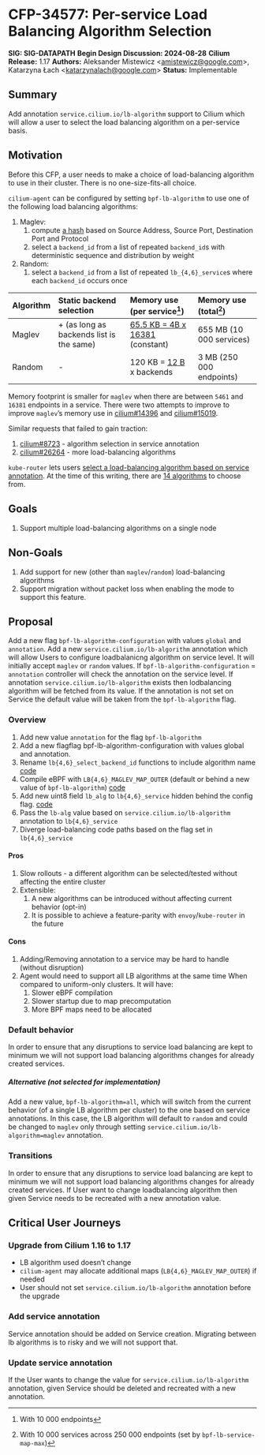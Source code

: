 # CFP-34577: Per-service Load Balancing Algorithm Selection

**SIG: SIG-DATAPATH**
**Begin Design Discussion: 2024-08-28**
**Cilium Release:** 1.17
**Authors:** Aleksander Mistewicz \<amistewicz@google.com\>, Katarzyna Łach \<katarzynalach@google.com\>
**Status:** Implementable

## Summary

Add annotation `service.cilium.io/lb-algorithm` support to Cilium which will allow a user to select the load balancing algorithm on a per-service basis.

## Motivation

Before this CFP, a user needs to make a choice of load-balancing algorithm to
use in their cluster. There is no one-size-fits-all choice.

`cilium-agent` can be configured by setting `bpf-lb-algorithm` to use one of the following load balancing algorithms:

1. Maglev:
   1. compute [a hash](https://github.com/cilium/cilium/blob/v1.16.0-rc.2/bpf/lib/hash.h#L9-L17) based on Source Address, Source Port, Destination Port and Protocol
   2. select a `backend_id` from a list of repeated `backend_id`s with deterministic sequence and distribution by weight
2. Random:
   1. select a `backend_id` from a list of repeated `lb_{4,6}_service`s
      where each `backend_id` occurs once

| Algorithm | Static backend selection | Memory use (per service[^1]) | Memory use (total[^2]) |
| :---- | :---- | :---- | :---- |
| Maglev | \+ (as long as backends list is the same) | [65.5 KB \= 4B x 16381](https://github.com/cilium/cilium/blob/v1.16.0-rc.2/bpf/lib/lb.h#L168) (constant) | 655 MB (10 000 services) |
| Random | \- | 120 KB \= [12 B](https://github.com/cilium/cilium/blob/v1.16.0-rc.2/bpf/lib/common.h#L1053-L1067) x backends | 3 MB (250 000 endpoints) |

Memory footprint is smaller for `maglev` when there are between `5461` and `16381` endpoints in a service. There were two attempts to improve to improve `maglev`’s memory use in [cilium\#14396](https://github.com/cilium/cilium/issues/14396) and [cilium\#15019](https://github.com/cilium/cilium/pull/15019).

Similar requests that failed to gain traction:

1. [cilium\#8723](https://github.com/cilium/cilium/issues/8723) \- algorithm selection in service annotation
2. [cilium\#26264](https://github.com/cilium/cilium/issues/26264) \- more load-balancing algorithms

`kube-router` lets users [select a load-balancing algorithm based on service annotation](https://github.com/cloudnativelabs/kube-router/blob/v2.1.3/docs/user-guide.md#load-balancing-scheduling-algorithms).
At the time of this writing, there are [14 algorithms](https://keepalived-pqa.readthedocs.io/en/latest/scheduling_algorithms.html) to choose from.

## Goals

1. Support multiple load-balancing algorithms on a single node

## Non-Goals

1. Add support for new (other than `maglev`/`random`) load-balancing algorithms
2. Support migration without packet loss when enabling the mode to support this feature.

## Proposal

Add a new flag `bpf-lb-algorithm-configuration` with values `global` and `annotation`. Add a new `service.cilium.io/lb-algorithm` annotation which will allow Users to configure loadbalanicng algorithm on service level. It will initially accept `maglev` or `random` values.
If `bpf-lb-algorithm-configuration` = `annotation` controller will check the annotation on the service level. If annotation `service.cilium.io/lb-algorithm` exists then lodbalancing algorithm will be fetched from its value. If the annotation is not set on Service the default value will be taken from the `bpf-lb-algorithm` flag.

### Overview

1. Add new value `annotation` for the flag `bpf-lb-algorithm`
2. Add a new flagflag bpf-lb-algorithm-configuration with values global and annotation.
3. Rename `lb{4,6}_select_backend_id` functions to include algorithm name
   [code](https://github.com/cilium/cilium/blob/v1.16.0/bpf/lib/lb.h#L1310-L1332)
4. Compile eBPF with `LB{4,6}_MAGLEV_MAP_OUTER`
   (default or behind a new value of `bpf-lb-algorithm`)
   [code](https://github.com/cilium/cilium/blob/v1.16.0/bpf/lib/lb.h#L78-L94)
5. Add new uint8 field `lb_alg` to `lb{4,6}_service` hidden behind the config flag.
   [code](https://github.com/cilium/cilium/blob/v1.16.0/bpf/lib/common.h#L1064-L1065)
6. Pass the `lb-alg` value  based on `service.cilium.io/lb-algorithm` annotation
   to `lb{4,6}_service`
7. Diverge load-balancing code paths based on the flag set in `lb{4,6}_service`

#### Pros

1. Slow rollouts \- a different algorithm can be selected/tested without
   affecting the entire cluster
2. Extensible:
   1. A new algorithms can be introduced without affecting current behavior (opt-in)
   2. It is possible to achieve a feature-parity with `envoy`/`kube-router` in the future

#### Cons

1. Adding/Removing annotation to a service may be hard to handle (without disruption)
2. Agent would need to support all LB algorithms at the same time
   When compared to uniform-only clusters. It will have:
   1. Slower eBPF compilation
   2. Slower startup due to map precomputation
   3. More BPF maps need to be allocated

### Default behavior

In order to ensure that any disruptions to service load balancing are kept to minimum we will not support load balancing algorithms changes for already created services.

##### Alternative (not selected for implementation)

Add a new value, `bpf-lb-algorithm=all`, which will switch from the current behavior (of a single LB algorithm per cluster) to the one based on service annotations. In this case, the LB algorithm will default to `random` and could be changed to `maglev` only through setting `service.cilium.io/lb-algorithm=maglev` annotation.

### Transitions

In order to ensure that any disruptions to service load balancing are kept to minimum we will not support load balancing algorithms changes for already created services.
If User want to change loadbalancing algorithm then given Service needs to be recreated with a new annotation value.

## Critical User Journeys

### Upgrade from Cilium 1.16 to 1.17

* LB algorithm used doesn’t change
* `cilium-agent` may allocate additional maps (`LB{4,6}_MAGLEV_MAP_OUTER`) if needed
* User should not set `service.cilium.io/lb-algorithm` annotation before the upgrade

### Add service annotation

Service annotation should be added on Service creation. Migrating between lb algorithms is to risky and we will not support that.

### Update service annotation

If the User wants to change the value for `service.cilium.io/lb-algorithm` annotation, given Service should be deleted and recreated with a new annotation.

[^1]:  With 10 000 endpoints

[^2]:  With 10 000 services across 250 000 endpoints (set by `bpf-lb-service-map-max`)